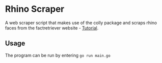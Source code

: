 # Rhino Scraper

A web scraper script that makes use of the colly package and scraps rhino faces from the factretriever website - [Tutorial](https://divrhino.com/articles/build-webscraper-with-go-and-colly/).

## Usage

The program can be run by entering `go run main.go`